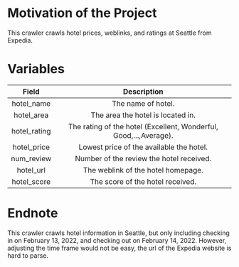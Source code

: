 # Motivation of the Project

This crawler crawls hotel prices, weblinks, and ratings at Seattle from Expedia. 



# Variables

|    Field     |                         Description                          |
| :----------: | :----------------------------------------------------------: |
|  hotel_name  |                      The name of hotel.                      |
|  hotel_area  |              The area the hotel is located in.               |
| hotel_rating | The rating of the hotel (Excellent, Wonderful, Good,...,Average). |
| hotel_price  |           Lowest price of the available the hotel.           |
|  num_review  |           Number of the review the hotel received.           |
|  hotel_url   |              The weblink of the hotel homepage.              |
| hotel_score  |               The score of the hotel received.               |





# Endnote

This crawler crawls hotel information in Seattle, but only including checking in on February 13, 2022, and checking out on February 14, 2022. However, adjusting the time frame would not be easy, the url of the Expedia website is hard to parse. 



